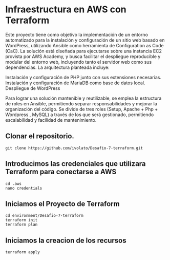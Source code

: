 # Infraestructura en AWS con Terraform
Este proyecto tiene como objetivo la implementación de un entorno automatizado para la instalación y configuración de un sitio web basado en WordPress, utilizando Ansible como herramienta de Configuration as Code (CaC).
La solución está diseñada para ejecutarse sobre una instancia EC2 provista por AWS Academy, y busca facilitar el despliegue reproducible y modular del entorno web, incluyendo tanto el servidor web como sus dependencias.
La arquitectura planteada incluye:

Instalación y configuración de PHP junto con sus extensiones necesarias.
Instalación y configuración de MariaDB como base de datos local.
Despliegue de WordPress


Para lograr una solución mantenible y reutilizable, se emplea la estructura de roles en Ansible, permitiendo separar responsabilidades y mejorar la organización del código. Se divide de tres roles (Setup, Apache + Php + Wordpress , MySQL) a través de los que será gestionado, permitiendo escalabilidad y facilidad de mantenimiento.

## Clonar el repositorio.
```
git clone https://github.com/ivolato/Desafio-7-terraform.git
```

## Introducimos las credenciales que utilizara Terraform para conectarse a AWS
```
cd .aws
nano credentials
```

## Iniciamos el Proyecto de Terraform
```
cd environment/Desafio-7-terraform
terraform init
terraform plan
```

## Iniciamos la creacion de los recursos 
```
terraform apply
```

